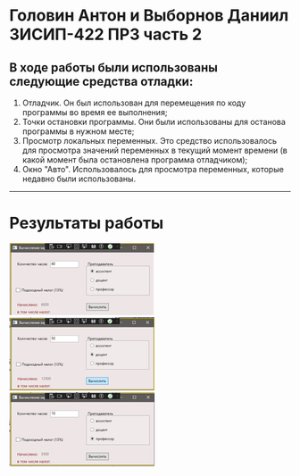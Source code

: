# Головин Антон и Выборнов Даниил 3ИСИП-422 ПР3 часть 2
## В ходе работы были использованы следующие средства отладки:

1. Отладчик. Он был использован для перемещения по коду программы во время ее выполнения;
2. Точки остановки программы. Они были использованы для останова программы в нужном месте;
3. Просмотр локальных переменных. Это средство использовалось для просмотра значений переменных в текущий момент времени (в какой момент была остановлена программа отладчиком);
4. Окно "Авто". Использовалось для просмотра переменных, которые недавно были использованы.

***

# Результаты работы

![img.png](img.png)
![img_1.png](img_1.png)
![img_2.png](img_2.png)